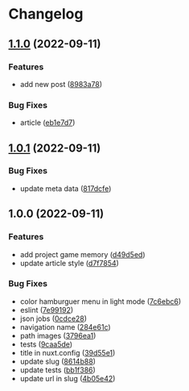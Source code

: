 # Changelog

## [1.1.0](https://github.com/gabrielcaiana/myWebSite/compare/v1.0.1...v1.1.0) (2022-09-11)


### Features

* add new post ([8983a78](https://github.com/gabrielcaiana/myWebSite/commit/8983a7841a0d9c53c2e4acc38e9e7ba0fcb99636))


### Bug Fixes

* article ([eb1e7d7](https://github.com/gabrielcaiana/myWebSite/commit/eb1e7d7b0a1b8e788ff11a3554a9e7c78705f81f))

## [1.0.1](https://github.com/gabrielcaiana/myWebSite/compare/v1.0.0...v1.0.1) (2022-09-11)


### Bug Fixes

* update meta data ([817dcfe](https://github.com/gabrielcaiana/myWebSite/commit/817dcfe323e7c755a5b994a1243050cf51849e33))

## 1.0.0 (2022-09-11)


### Features

* add project game memory ([d49d5ed](https://github.com/gabrielcaiana/myWebSite/commit/d49d5edc6c9449329ba3e0cd1fadfb8cbeffa559))
* update article style ([d7f7854](https://github.com/gabrielcaiana/myWebSite/commit/d7f7854220e900c815f17057c87820343dd59ebf))


### Bug Fixes

* color hamburguer menu in light mode ([7c6ebc6](https://github.com/gabrielcaiana/myWebSite/commit/7c6ebc65537e91b7d85c6656b34f6bd6456fcd25))
* eslint ([7e99192](https://github.com/gabrielcaiana/myWebSite/commit/7e99192a698970903c2eacd0413c7e21e714d36a))
* json jobs ([0cdce28](https://github.com/gabrielcaiana/myWebSite/commit/0cdce28beb4ed88f8f0c67e26e58888d65c07e04))
* navigation name ([284e61c](https://github.com/gabrielcaiana/myWebSite/commit/284e61c4795cd49b7219e57b6d04c0b65b9b1932))
* path images ([3796ea1](https://github.com/gabrielcaiana/myWebSite/commit/3796ea118a8d54c57821df1d8e3321c5295d858a))
* tests ([9caa5de](https://github.com/gabrielcaiana/myWebSite/commit/9caa5de039792858572a2039be04fd4611c4e608))
* title in nuxt.config ([39d55e1](https://github.com/gabrielcaiana/myWebSite/commit/39d55e1cdefcc28893715160924a527a258ca8ad))
* update slug ([8614b88](https://github.com/gabrielcaiana/myWebSite/commit/8614b88047a0fad5474a80abc6d74d5a992ac4ca))
* update tests ([bb1f386](https://github.com/gabrielcaiana/myWebSite/commit/bb1f386ee50126cb101b29fd0bdf66267805d62c))
* update url in slug ([4b05e42](https://github.com/gabrielcaiana/myWebSite/commit/4b05e421c836f221f12bf53df54f27d91fee3bde))
